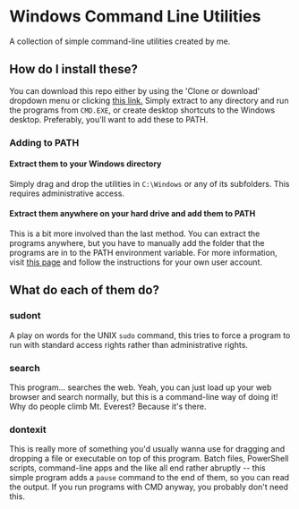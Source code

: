 # Windows Command Line Utilities
A collection of simple command-line utilities created by me.

## How do I install these?
You can download this repo either by using the 'Clone or download' dropdown menu or clicking [this link.](https://github.com/CutieGorlAstrid/windows-cmd-utils/archive/master.zip)
Simply extract to any directory and run the programs from `CMD.EXE`, or create desktop shortcuts to the Windows desktop.
Preferably, you'll want to add these to PATH.

### Adding to PATH
#### Extract them to your Windows directory
Simply drag and drop the utilities in `C:\Windows` or any of its subfolders. This requires administrative access.

#### Extract them anywhere on your hard drive and add them to PATH
This is a bit more involved than the last method. You can extract the programs anywhere, but you have to manually add the folder that the programs are in to the PATH environment variable. For more information, visit [this page](https://helpdeskgeek.com/windows-10/add-windows-path-environment-variable/) and follow the instructions for your own user account.

## What do each of them do?
### sudont
A play on words for the UNIX `sudo` command, this tries to force a program to run with standard access rights rather than administrative rights.
### search
This program... searches the web. Yeah, you can just load up your web browser and search normally, but this is a command-line way of doing it! Why do people climb Mt. Everest? Because it's there.
### dontexit
This is really more of something you'd usually wanna use for dragging and dropping a file or executable on top of this program. Batch files, PowerShell scripts, command-line apps and the like all end rather abruptly -- this simple program adds a `pause` command to the end of them, so you can read the output. If you run programs with CMD anyway, you probably don't need this.
